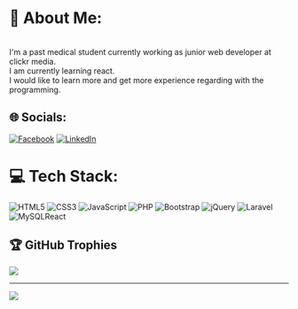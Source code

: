# 💫 About Me:
<br>I'm a past medical student currently working as  junior web developer at clickr media.<br>I am currently learning react.<br>I would like to learn more and get more experience regarding with the programming.<br>


## 🌐 Socials:
[![Facebook](https://img.shields.io/badge/Facebook-%231877F2.svg?logo=Facebook&logoColor=white)](https://www.facebook.com/aungmyat.kyaw.7) [![LinkedIn](https://img.shields.io/badge/LinkedIn-%230077B5.svg?logo=linkedin&logoColor=white)](https://linkedin.com/in/https://mm.linkedin.com/in/leo17) 

# 💻 Tech Stack:
![HTML5](https://img.shields.io/badge/html5-%23E34F26.svg?style=for-the-badge&logo=html5&logoColor=white) ![CSS3](https://img.shields.io/badge/css3-%231572B6.svg?style=for-the-badge&logo=css3&logoColor=white) ![JavaScript](https://img.shields.io/badge/javascript-%23323330.svg?style=for-the-badge&logo=javascript&logoColor=%23F7DF1E) ![PHP](https://img.shields.io/badge/php-%23777BB4.svg?style=for-the-badge&logo=php&logoColor=white) ![Bootstrap](https://img.shields.io/badge/bootstrap-%23563D7C.svg?style=for-the-badge&logo=bootstrap&logoColor=white) ![jQuery](https://img.shields.io/badge/jquery-%230769AD.svg?style=for-the-badge&logo=jquery&logoColor=white) ![Laravel](https://img.shields.io/badge/laravel-%23FF2D20.svg?style=for-the-badge&logo=laravel&logoColor=white) ![MySQL](https://img.shields.io/badge/mysql-%2300f.svg?style=for-the-badge&logo=mysql&logoColor=white)React

## 🏆 GitHub Trophies
![](https://github-profile-trophy.vercel.app/?username=Popey17&theme=radical&no-frame=false&no-bg=true&margin-w=4PAT_1)

---
[![](https://visitcount.itsvg.in/api?id=Popey17&icon=0&color=0)](https://visitcount.itsvg.in)

<!-- Proudly created with GPRM ( https://gprm.itsvg.in ) -->
